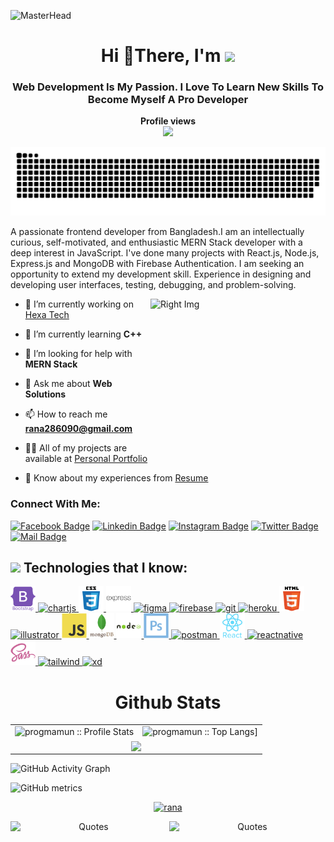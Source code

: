 ![MasterHead](https://i.ibb.co/TbVtR0M/front-end-development.gif)
<h1 align="center">Hi 👋There, I'm <img src="https://img.shields.io/badge/Developer-Md Rana%20Hossain-blue" height="30"/></h1>
<h3 align="center">Web Development Is My Passion. I Love To Learn New Skills To Become Myself A Pro Developer</h3>

<p align="center"> 
  <b>Profile views</b><br>
  <img src="https://profile-counter.glitch.me/rana135/count.svg" />
</p>

<div align="center">
  <img src="https://github.com/1999AZZAR/1999AZZAR/blob/main/resources/img/grid-snake.svg"
       alt="snake" />
</div>

<p align="start">A passionate frontend developer from Bangladesh.I am an intellectually curious, self-motivated, and enthusiastic MERN Stack developer with a deep interest in JavaScript. I've done many projects with React.js, Node.js, Express.js and MongoDB with Firebase Authentication. I am seeking an opportunity to extend my development skill. Experience in designing and developing user interfaces, testing, debugging, and problem-solving.</p>
<img align="right" height="240px" width="280px" src="https://i.ibb.co/JpPPLxS/contact.gif" alt="Right Img" />


- 🔭 I’m currently working on [Hexa Tech](https://hexa-tech.web.app/)

- 🌱 I’m currently learning **C++**

- 🤝 I’m looking for help with **MERN Stack**

- 💬 Ask me about **Web Solutions**

- 📫 How to reach me **rana286090@gmail.com**

- 👨‍💻 All of my projects are available at [Personal Portfolio](https://portfolio-ba32a.web.app/)

- 📄 Know about my experiences from [Resume](https://drive.google.com/file/d/1790olOGfoIM7U-3vXEDmkKU7g7_PRDQk/view?usp=sharing)

<h3 align="left">Connect With Me:</h3>

[![Facebook Badge](https://img.shields.io/badge/Facebook-1877F2?style=for-the-badge&logo=facebook&logoColor=white)](https://www.facebook.com/profile.php?id=100015328684042) [![Linkedin Badge](https://img.shields.io/badge/LinkedIn-0077B5?style=for-the-badge&logo=linkedin&logoColor=white)](https://www.linkedin.com/in/md-rana-hossain-487a09228/) [![Instagram Badge](https://img.shields.io/badge/Instagram-E4405F?style=for-the-badge&logo=instagram&logoColor=white)](https://www.instagram.com/chowdhurysarana/) [![Twitter Badge](https://img.shields.io/badge/Twitter-1DA1F2?style=for-the-badge&logo=twitter&logoColor=white)](https://twitter.com/MdRanaH69721915) [![Mail Badge](https://img.shields.io/badge/Gmail-D14836?style=for-the-badge&logo=gmail&logoColor=white)](mailto:rana286090@gmail.com)
 

<h2><img src = "https://media2.giphy.com/media/QssGEmpkyEOhBCb7e1/giphy.gif?cid=ecf05e47a0n3gi1bfqntqmob8g9aid1oyj2wr3ds3mg700bl&rid=giphy.gif" width='50'/>&nbsp;Technologies that I know:</h2>
<p align="left"> <a href="https://getbootstrap.com" target="_blank" rel="noreferrer"> <img src="https://raw.githubusercontent.com/devicons/devicon/master/icons/bootstrap/bootstrap-plain-wordmark.svg" alt="bootstrap" width="40" height="40"/> </a> <a href="https://www.chartjs.org" target="_blank" rel="noreferrer"> <img src="https://www.chartjs.org/media/logo-title.svg" alt="chartjs" width="40" height="40"/> </a> <a href="https://www.w3schools.com/css/" target="_blank" rel="noreferrer"> <img src="https://raw.githubusercontent.com/devicons/devicon/master/icons/css3/css3-original-wordmark.svg" alt="css3" width="40" height="40"/> </a> <a href="https://expressjs.com" target="_blank" rel="noreferrer"> <img src="https://raw.githubusercontent.com/devicons/devicon/master/icons/express/express-original-wordmark.svg" alt="express" width="40" height="40"/> </a> <a href="https://www.figma.com/" target="_blank" rel="noreferrer"> <img src="https://www.vectorlogo.zone/logos/figma/figma-icon.svg" alt="figma" width="40" height="40"/> </a> <a href="https://firebase.google.com/" target="_blank" rel="noreferrer"> <img src="https://www.vectorlogo.zone/logos/firebase/firebase-icon.svg" alt="firebase" width="40" height="40"/> </a> <a href="https://git-scm.com/" target="_blank" rel="noreferrer"> <img src="https://www.vectorlogo.zone/logos/git-scm/git-scm-icon.svg" alt="git" width="40" height="40"/> </a> <a href="https://heroku.com" target="_blank" rel="noreferrer"> <img src="https://www.vectorlogo.zone/logos/heroku/heroku-icon.svg" alt="heroku" width="40" height="40"/> </a> <a href="https://www.w3.org/html/" target="_blank" rel="noreferrer"> <img src="https://raw.githubusercontent.com/devicons/devicon/master/icons/html5/html5-original-wordmark.svg" alt="html5" width="40" height="40"/> </a> <a href="https://www.adobe.com/in/products/illustrator.html" target="_blank" rel="noreferrer"> <img src="https://www.vectorlogo.zone/logos/adobe_illustrator/adobe_illustrator-icon.svg" alt="illustrator" width="40" height="40"/> </a> <a href="https://developer.mozilla.org/en-US/docs/Web/JavaScript" target="_blank" rel="noreferrer"> <img src="https://raw.githubusercontent.com/devicons/devicon/master/icons/javascript/javascript-original.svg" alt="javascript" width="40" height="40"/> </a> <a href="https://www.mongodb.com/" target="_blank" rel="noreferrer"> <img src="https://raw.githubusercontent.com/devicons/devicon/master/icons/mongodb/mongodb-original-wordmark.svg" alt="mongodb" width="40" height="40"/> </a> <a href="https://nodejs.org" target="_blank" rel="noreferrer"> <img src="https://raw.githubusercontent.com/devicons/devicon/master/icons/nodejs/nodejs-original-wordmark.svg" alt="nodejs" width="40" height="40"/> </a> <a href="https://www.photoshop.com/en" target="_blank" rel="noreferrer"> <img src="https://raw.githubusercontent.com/devicons/devicon/master/icons/photoshop/photoshop-line.svg" alt="photoshop" width="40" height="40"/> </a> <a href="https://postman.com" target="_blank" rel="noreferrer"> <img src="https://www.vectorlogo.zone/logos/getpostman/getpostman-icon.svg" alt="postman" width="40" height="40"/> </a> <a href="https://reactjs.org/" target="_blank" rel="noreferrer"> <img src="https://raw.githubusercontent.com/devicons/devicon/master/icons/react/react-original-wordmark.svg" alt="react" width="40" height="40"/> </a> <a href="https://reactnative.dev/" target="_blank" rel="noreferrer"> <img src="https://reactnative.dev/img/header_logo.svg" alt="reactnative" width="40" height="40"/> </a> <a href="https://sass-lang.com" target="_blank" rel="noreferrer"> <img src="https://raw.githubusercontent.com/devicons/devicon/master/icons/sass/sass-original.svg" alt="sass" width="40" height="40"/> </a> <a href="https://tailwindcss.com/" target="_blank" rel="noreferrer"> <img src="https://www.vectorlogo.zone/logos/tailwindcss/tailwindcss-icon.svg" alt="tailwind" width="40" height="40"/> </a> <a href="https://www.adobe.com/products/xd.html" target="_blank" rel="noreferrer"> <img src="https://cdn.worldvectorlogo.com/logos/adobe-xd.svg" alt="xd" width="40" height="40"/> </a> </p>


<p align="center">
   <table>
   <h1 align="center">Github Stats</h1>
       <tr>
       <td><img alt="progmamun :: Profile Stats" src="https://github-readme-stats.vercel.app/api?username=rana135&theme=blue-green&amp;show_icons=true&amp;count_private=true&amp;hide_border=true" /></td>
       <td><img alt="progmamun :: Top Langs]" src="https://github-readme-stats.vercel.app/api/top-langs/?username=rana135&langs_count=14&theme=blue-green&layout=compact&hide=html"> </td>
     </tr>
     <tr>
        <td colspan="2" align="center"><img  align="center" src="https://github-readme-streak-stats.herokuapp.com?user=rana135&theme=blue-green&hide_border=true"></td>
     </tr>
   </table>
</p> 


![GitHub Activity Graph](https://activity-graph.herokuapp.com/graph?username=rana135)  

![GitHub metrics](https://metrics.lecoq.io/rana135)  

<p align="center"> <a href="https://github.com/rana135/github-profile-trophy"><img src="https://github-profile-trophy.vercel.app/?username=rana135&row=1&column=6&theme=onedark" alt="rana" /></a> </p>

<div align="center">
  <img align="left" src="https://i.ibb.co/g4yLng1/coding5.png"
       alt="Quotes" width='250'/>
  <img align="right" src="https://i.ibb.co/BThGp9G/albert.png"
       alt="Quotes" width='250'/>
</div>
